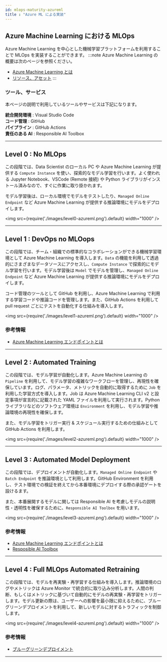 ```yaml
---
id: mlops-maturity-azureml
title : "Azure ML による実装"
---
```


## Azure Machine Learning における MLOps

Azure Machine Learning を中心とした機械学習プラットフォームを利用することで MLOps を実装することができます。
:::note
Azure Machine Learning の概要は次のページを参照ください。

- [Azure Machine Learning とは](../fundamentals/azureml-basic)
- [リソース、アセット](../fundamentals/azureml-resources-assets) 
:::

### ツール、サービス

本ページの説明で利用しているツールやサービスは下記になります。

**統合開発環境** : Visual Studio Code <br/>
**コード管理** : GitHub <br/>
**パイプライン** : GitHub Actions <br/>
**責任のある AI** : Responsible AI Toolbox <br/>


---

## Level 0 : No MLOps

この段階では、Data Scientist のローカル PC や Azure Machine Learning が提供する `Compute Instance` を使い、探索的なモデル学習を行います。よく使われる Jupyter Notebook、VSCode (Remote 接続) や Python ライブラリがインストール済みなので、すぐに作業に取り掛かれます。

モデル学習後は、ローカル環境でモデルをテストしたり、`Managed Online Endpoint` など Azure Machine Learning が提供する推論環境にモデルをデプロイします。

<img src={require('./images/level0-azureml.png').default} width="1000" /><br/>

---

## Level 1 : DevOps no MLOops

この段階では、チーム・組織での標準的なコラボレーションができる機械学習環境として Azure Machine Learning を導入します。`Data` の機能を利用して透過的にさまざまなデータソースにアクセスし、`Compute Instance` で探索的にモデル学習を行います。モデル学習後は `Model` でモデルを管理し、`Managed Online Endpoint` など Azure Machine Learning が提供する推論環境にモデルをデプロイします。

コード管理のツールとして GitHub を利用し、Azure Machine Learning で利用する学習コードや推論コードを管理します。また、GitHub Actions を利用して pull request ごとにテストを自動化する仕組みを導入します。

<img src={require('./images/level1-azureml.png').default} width="1000" /><br/>


### 参考情報
- [Azure Machine Learning エンドポイントとは](https://learn.microsoft.com/ja-JP/azure/machine-learning/concept-endpoints)
---

## Level 2 : Automated Training
この段階では、モデル学習が自動化します。Azure Machine Learning の `Pipeline` を利用して、モデル学習の複雑なワークフローを管理し、再現性を確保しています。ログ、パラメータ、メトリックを自動的に取得するために `Job` を利用した学習方式を導入します。Job は Azure Machine Learning CLI v2 と設定事項が宣言的に記載された YAML ファイルを利用して実行されます。Python ライブラリなどのソフトウェア環境は `Environment` を利用し、モデル学習や推論環境の再現性を確保します。

また、モデル学習をトリガー実行 & スケジュール実行するための仕組みとして GitHub Actions を利用します。

<img src={require('./images/level2-azureml.png').default} width="1000" /><br/>

---

## Level 3 : Automated Model Deployment
この段階では、デプロイメントが自動化します。`Managed Online Endpoint` や `Batch Endpoint` を推論環境として利用します。GitHub Environment を利用し、テスト環境での検証を終えてから本番環境にデプロイする際の承認ゲートを設けるます。

また、本番展開するモデルに関しては Responsible AI を考慮しモデルの説明性・透明性を確保するために、`Responsible AI Toolbox` を用います。

<img src={require('./images/level3-azureml.png').default} width="1000" /><br/>

### 参考情報
- [Azure Machine Learning エンドポイントとは](https://learn.microsoft.com/ja-JP/azure/machine-learning/concept-endpoints)
- [Resposible AI Toolbox](https://github.com/microsoft/responsible-ai-toolbox)
---

## Level 4 : Full MLOps Automated Retraining
この段階では、モデルを再実験・再学習する仕組みを導入します。推論環境のログやメトリックは Azure Monitor で統合的に取り込み分析します。人間の判断、もしくはメトリックに基づいて自動的にモデルの再実験・再学習をトリガーします。モデル更新の際は、ユーザーへの影響を最小限に抑えるために、ブルーグリーンデプロイメントを利用して、新しいモデルに対するトラフィックを制御します。

<img src={require('./images/level4-azureml.png').default} width="1000" /><br/>


### 参考情報
- [ブルーグリーンデプロイメント](https://learn.microsoft.com/ja-JP/azure/machine-learning/concept-endpoints#native-bluegreen-deployment)
---